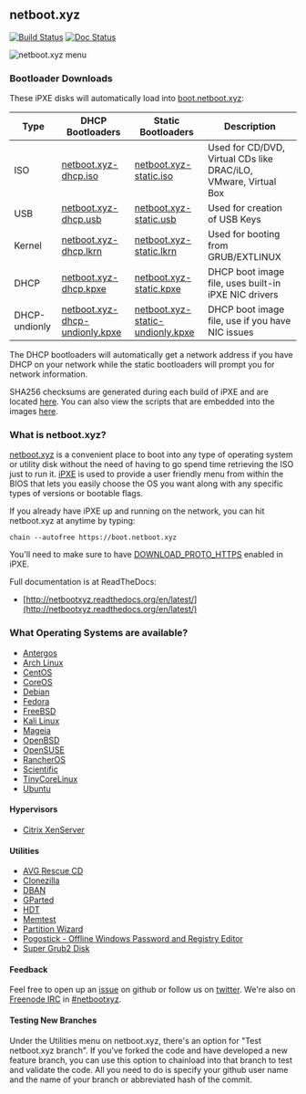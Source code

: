 ## netboot.xyz

[![Build Status](https://travis-ci.org/antonym/netboot.xyz.svg?branch=master)](https://travis-ci.org/antonym/netboot.xyz) [![Doc Status](https://readthedocs.org/projects/netbootxyz/badge/?version=latest)](https://readthedocs.org/projects/netbootxyz)

![netboot.xyz menu](http://netbootxyz.readthedocs.org/en/latest/img/netboot.xyz.gif)

### Bootloader Downloads

These iPXE disks will automatically load into [boot.netboot.xyz](https://boot.netboot.xyz):

| Type | DHCP Bootloaders | Static Bootloaders | Description |
|------|------------------|--------------------|-------------|
|ISO| [netboot.xyz-dhcp.iso](https://boot.netboot.xyz/ipxe/netboot.xyz-dhcp.iso)| [netboot.xyz-static.iso](https://boot.netboot.xyz/ipxe/netboot.xyz-static.iso) | Used for CD/DVD, Virtual CDs like DRAC/iLO, VMware, Virtual Box|
|USB| [netboot.xyz-dhcp.usb](https://boot.netboot.xyz/ipxe/netboot.xyz-dhcp.usb) | [netboot.xyz-static.usb](https://boot.netboot.xyz/ipxe/netboot.xyz-static.usb) | Used for creation of USB Keys|
|Kernel| [netboot.xyz-dhcp.lkrn](https://boot.netboot.xyz/ipxe/netboot.xyz-dhcp.lkrn) | [netboot.xyz-static.lkrn](https://boot.netboot.xyz/ipxe/netboot.xyz-static.lkrn) | Used for booting from GRUB/EXTLINUX|
|DHCP| [netboot.xyz-dhcp.kpxe](https://boot.netboot.xyz/ipxe/netboot.xyz-dhcp.kpxe) | [netboot.xyz-static.kpxe](https://boot.netboot.xyz/ipxe/netboot.xyz-static.kpxe) | DHCP boot image file, uses built-in iPXE NIC drivers|
|DHCP-undionly|[netboot.xyz-dhcp-undionly.kpxe](https://boot.netboot.xyz/ipxe/netboot.xyz-dhcp-undionly.kpxe) | [netboot.xyz-static-undionly.kpxe](https://boot.netboot.xyz/ipxe/netboot.xyz-static-undionly.kpxe) | DHCP boot image file, use if you have NIC issues|

The DHCP bootloaders will automatically get a network address if you have DHCP on your network while the static bootloaders will prompt you for network information.

SHA256 checksums are generated during each build of iPXE and are located [here](https://boot.netboot.xyz/ipxe/netboot.xyz-sha256-checksums.txt).  You can also view the scripts that are embedded into the images [here](https://github.com/antonym/netboot.xyz/tree/master/ipxe/disks).

### What is netboot.xyz?

[netboot.xyz](http://www.netboot.xyz) is a convenient place to boot into any type of operating system or utility disk without the need of having to go spend time retrieving the ISO just to run it.  [iPXE](http://ipxe.org/) is used to provide a user friendly menu from within the BIOS that lets you easily choose the OS you want along with any specific types of versions or bootable flags.

If you already have iPXE up and running on the network, you can hit netboot.xyz at anytime by typing:

    chain --autofree https://boot.netboot.xyz

You'll need to make sure to have [DOWNLOAD_PROTO_HTTPS](https://github.com/ipxe/ipxe/blob/master/src/config/general.h#L56) enabled in iPXE.

Full documentation is at ReadTheDocs:
* [http://netbootxyz.readthedocs.org/en/latest/](http://netbootxyz.readthedocs.org/en/latest/)

### What Operating Systems are available?

* [Antergos](https://antergos.com)
* [Arch Linux](https://www.archlinux.org)
* [CentOS](https://centos.org)
* [CoreOS](https://coreos.com/)
* [Debian](https://debian.org)
* [Fedora](https://fedoraproject.org)
* [FreeBSD](https://freebsd.org)
* [Kali Linux](https://www.kali.org)
* [Mageia](http://www.mageia.org)
* [OpenBSD](http://openbsd.org)
* [OpenSUSE](http://opensuse.org)
* [RancherOS](http://rancher.com/rancher-os/)
* [Scientific](http://scientificlinux.org)
* [TinyCoreLinux](http://distro.ibiblio.org/tinycorelinux/)
* [Ubuntu](http://www.ubuntu.com/)

#### Hypervisors

* [Citrix XenServer](http://xenserver.org)

#### Utilities

* [AVG Rescue CD](http://www.avg.com/us-en/avg-rescue-cd)
* [Clonezilla](http://www.clonezilla.org/)
* [DBAN](http://www.dban.org/)
* [GParted](http://gparted.org)
* [HDT](http://www.hdt-project.org/)
* [Memtest](http://www.memtest.org/)
* [Partition Wizard](http://www.partitionwizard.com)
* [Pogostick - Offline Windows Password and Registry Editor](http://pogostick.net/~pnh/ntpasswd)
* [Super Grub2 Disk](http://www.supergrubdisk.org)

#### Feedback

Feel free to open up an [issue](https://github.com/antonym/netboot.xyz/issues) on github or follow us on [twitter](https://twitter.com/netbootxyz).  We're also on [Freenode IRC](http://freenode.net/) in [#netbootxyz](http://webchat.freenode.net/?channels=#netbootxyz). 

#### Testing New Branches

Under the Utilities menu on netboot.xyz, there's an option for "Test netboot.xyz branch".  If you've forked the code and have developed a new feature branch, you can use this option to chainload into that branch to test and validate the code.  All you need to do is specify your github user name and the name of your branch or abbreviated hash of the commit.
